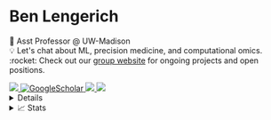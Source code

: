 </p>
<h1> Ben Lengerich</h1>
📖 Asst Professor @ UW-Madison
 <br/>
💡 Let's chat about ML, precision medicine, and computational omics.
<br/>
:rocket: Check out our <a href="https://lengerichlab.github.io/">group website</a> for ongoing projects and open positions.
</p>

<a href="https://web.mit.edu/~blengeri/www/">
    <img src="https://img.shields.io/badge/Website-MIT-red?style=flat-square">
</a>
<a href='https://scholar.google.com/citations?user=a1Ck1CMAAAAJ' target="_blank">
    <img alt='GoogleScholar' src='https://img.shields.io/badge/Scholar-100000?style=flat&logo=GoogleScholar&logoColor=white&&color=0181FF'>
</a>
<a href="https://www.linkedin.com/in/benlengerich/">
    <img src="https://img.shields.io/badge/-Linkedin-blue?style=flat-square&logo=linkedin">
</a>
<a href="https://pypi.org/user/blengerich/">
    <img src="https://img.shields.io/badge/PyPi-blengerich-blue?style=flat-square&logo=pypi&logoColor=white">
</a>
<br/>

<details>
### Open-Source Research Projects

<table>

<tr><th>Libraries and Utilities</th></tr>
<tr><td>

| Library | Description
|--|--|
| [Contextualized.ML](https://github.com/cnellington/contextualized) [![PyPi](https://img.shields.io/badge/PyPi-black?style=flat-square&logo=pypi)](https://pypi.org/project/contextualized-ml/) | Heterogeneous ML models for context-specific inference ![PyTorch](https://img.shields.io/badge/PyTorch-black?style=flat-square&logo=pytorch) |
| [scContextualized.ML](https://github.com/blengerich/scContextualized) | Tools for applying Contextualized.ML to single-cell analysis |
| [clEHRity](https://github.com/blengerich/clEHRity) [![PyPi](https://img.shields.io/badge/PyPi-black?style=flat-square&logo=pypi)](https://pypi.org/project/clehrity/) |  Automated deconfounding for EHRs |
| [gam_purification](https://github.com/blengerich/gam_purification) [![PyPi](https://img.shields.io/badge/PyPi-black?style=flat-square&logo=pypi)](https://pypi.org/project/gam_purification/) | Utilities for Purifying Generalized Additive Models |
| [ebm_utils](https://github.com/blengerich/ebm_utils) [![PyPi](https://img.shields.io/badge/PyPi-black?style=flat-square&logo=pypi)](https://pypi.org/project/ebm_utils/) | Utilities for Explainable Boosting Machines |
| [my_twilio](https://github.com/blengerich/my_twilio) | Simple utility to text myself when ML training is finished |
| [GO_Translator](https://github.com/blengerich/GO_Translator) | Simple utiltiy for handling GO Terms in Python |

</td></tr>
<tr><th>Compilations and Resources</th></tr>
<tr><td>

|Title | Description | 
|--|--|
| [CompBio Datasets for ML](https://github.com/blengerich/CompBioDatasetsForMachineLearning) | A list of compbio datasets for ML |
| [ConferenceCountdown](https://github.com/blengerich/ConferenceCountdown) | Webpage used to countdown time until ML/Compbio conference deadlines |
| [SnareSeq](https://github.com/blengerich/SnareSeq) | A preprocessed version of Snare-seq data |
| [Best Practices](https://github.com/blengerich/Best_Practices) | A collection of best practices for CS/ML phd students |
| [Basic Python Repo](https://github.com/blengerich/BasicRepoPython) | A basic repo for Python projects |
</td></tr>

<tr><th>Papers and Experiments</th></tr>
<tr><td>

| Title | Paper(s) | Repo |
|--|--|--|
| Death by Round Numbers and Sharp Thresholds | [[Medrxiv 2022]](https://www.medrxiv.org/content/10.1101/2022.04.30.22274520v1) | [Code](https://github.com/blengerich/DeathByRoundNumbers) |
| Automated interpretable discovery of heterogeneous treatment... | [[JBI 2022]](https://www.sciencedirect.com/science/article/pii/S1532046422001022) | [Code](https://github.com/blengerich/ContextualGAM) |
| Dropout as a Regularizer of Interaction Effects | [[AISTATS 2022]](https://proceedings.mlr.press/v151/lengerich22a.html) | [Code](https://github.com/blengerich/Dropout_Interactions) |
| Neural Additive Models: Interpretable ML with Neural Nets | [[NeurIPS 2021]](https://proceedings.neurips.cc/paper/2021/hash/251bd0442dfcc53b5a761e050f8022b8-Abstract.html) | [Code](https://neural-additive-models.github.io/) | 
| NOTMAD: Estimating Bayesian Networks with Sample-Specific Structures... | [[Arxiv 2021]](https://arxiv.org/abs/2111.01104) | [Code](https://github.com/cnellington/contextualized) |
| Purifying Interaction Effects with the Functional ANOVA | [[AISTATS 2020]](http://proceedings.mlr.press/v108/lengerich20a.html) | [Code](https://github.com/blengerich/gam_purification) |
| Disentangling Increased Testing from Covid-19 Epidemic Spread | [[Medrxiv 2020]](https://www.medrxiv.org/content/10.1101/2020.07.09.20141762v1) | [Code](https://github.com/blengerich/Covid19-LatentCases) |
| Discriminative Subtyping of Lung Cancers from Histopathology Images... | [[Medrxiv 2020]](https://www.medrxiv.org/content/10.1101/2020.06.25.20140053v1) | [Code](https://github.com/slabbaki/discriminative-subtyping) |
| Differential Principal Components Analysis | [[Biorxiv 2019]](https://www.biorxiv.org/content/10.1101/545798v1.abstract) | [Code](https://github.com/blengerich/drpca) |
| Precision Lasso: Accounting for Correlations and Linear Dependencies... | [[Bioinformatics 2018]](https://academic.oup.com/bioinformatics/article/35/7/1181/5089232?ref=https://giter.site) | [Code](https://github.com/HaohanWang/thePrecisionLasso) |
| Retrofitting Distributional Embedding to Knowledge Graphs... | [[COLING 2018]](https://arxiv.org/abs/1708.00112) | [Code](https://github.com/roamanalytics/roamresearch/tree/master/Papers/Retrofitting) |
| Personalized Regression | [[NeurIPS 2019]](https://proceedings.neurips.cc/paper/2019/hash/52d2752b150f9c35ccb6869cbf074e48-Abstract.html), [[ISMB 2018]](https://academic.oup.com/bioinformatics/article/34/13/i178/5045771) | [Code](https://github.com/blengerich/Personalized_Regression) |
</td></tr>


</td></tr>
</table>
</details>

<details>
<summary>📈 Stats</summary>
<br>
My Github Stats

![](http://github-profile-summary-cards.vercel.app/api/cards/profile-details?username=blengerich&theme=moonlight) 

![](http://github-profile-summary-cards.vercel.app/api/cards/repos-per-language?username=blengerich&theme=moonlight) 
![](http://github-profile-summary-cards.vercel.app/api/cards/most-commit-language?username=blengerich&theme=moonlight)
